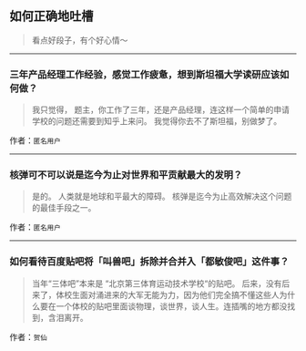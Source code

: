 ## 如何正确地吐槽

> 看点好段子，有个好心情～


 
---

### 三年产品经理工作经验，感觉工作疲惫，想到斯坦福大学读研应该如何做？

> 我只觉得，
> 题主，你工作了三年，还是产品经理，连这样一个简单的申请学校的问题还需要到知乎上来问。
> 我觉得你去不了斯坦福，别做梦了。


作者：`匿名用户`

---

### 核弹可不可以说是迄今为止对世界和平贡献最大的发明？

> 是的。
> 人类就是地球和平最大的障碍。
> 核弹是迄今为止高效解决这个问题的最佳手段之一。


作者：`匿名用户`

---

### 如何看待百度贴吧将「叫兽吧」拆除并合并入「都敏俊吧」这件事？

> 当年“三体吧”本来是 “北京第三体育运动技术学校“的贴吧。
> 后来，没有后来了，体校生面对涌进来的大军无能为力，因为他们完全搞不懂这些人为什么要在一个体校的贴吧里面谈物理，谈世界，谈人生。连插嘴的地方都没找到，含泪离开。


作者：`贺仙`